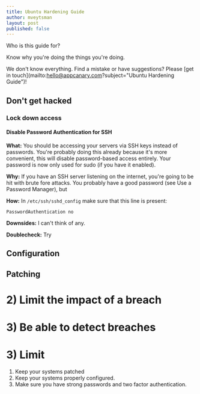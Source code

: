 ```yaml
---
title: Ubuntu Hardening Guide
author: mveytsman
layout: post
published: false
---
```


Who is this guide for?

Know why you're doing the things you're doing.

We don't know everything. Find a mistake or have suggestions? Please [get in touch](mailto:hello@appcanary.com?subject="Ubuntu Hardening Guide")!






## Don't get hacked

### Lock down access

#### Disable Password Authentication for SSH

**What:** You should be accessing your servers via SSH keys instead of passwords. You're probably doing this already because it's more convenient, this will disable password-based access entirely. Your password is now only used for sudo (if you have it enabled).

**Why:** If you have an SSH server listening on the internet, you're going to be hit with brute fore attacks. You probably have a good password (see Use a Password Manager), but 

**How:** In `/etc/ssh/sshd_config` make sure that this line is present:

~~~
PasswordAuthentication no
~~~

**Downsides:** I can't think of any.

**Doublecheck:** Try 


## Configuration

## Patching

# 2) Limit the impact of a breach 



# 3) Be able to detect breaches



# 3) Limit 

1. Keep your systems patched
2. Keep your systems properly configured.
3. Make sure you have strong passwords and two factor authentication.



